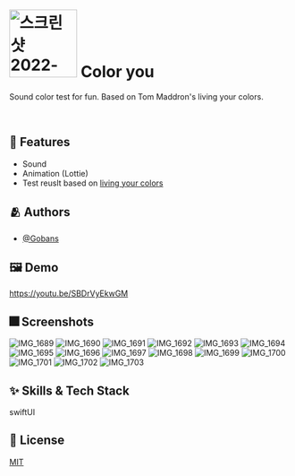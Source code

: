 <h1><img width="121" alt="스크린샷 2022-05-05 오후 11 15 20" src="https://user-images.githubusercontent.com/56781342/167236130-0afec854-224a-4143-b771-fbdadb7f22a6.png"> Color you </h1>

Sound color test for fun. Based on Tom Maddron's living your colors.

</br>


## :pushpin: Features

- Sound
- Animation (Lottie)
- Test reuslt based on [living your colors](https://www.amazon.com/Living-Your-Colors-Practical-Wisdom/dp/0446679119)


## :people_hugging: Authors

- [@Gobans](https://www.github.com/https://github.com/Gobans)


## :framed_picture: Demo


https://youtu.be/SBDrVyEkwGM



## :fireworks: Screenshots


![IMG_1689](https://user-images.githubusercontent.com/56781342/167237934-17eb931c-4b6b-44ab-9060-804765ce1828.png)
![IMG_1690](https://user-images.githubusercontent.com/56781342/167237937-47f1dfb0-da51-419a-9ae4-2c3f37ec4409.png)
![IMG_1691](https://user-images.githubusercontent.com/56781342/167237938-6691f24b-7090-41e1-801f-773f6b55d2ea.png)
![IMG_1692](https://user-images.githubusercontent.com/56781342/167237940-d2ba1d6f-874c-47d3-9935-35382a3d3eb4.png)
![IMG_1693](https://user-images.githubusercontent.com/56781342/167237941-91cc3828-1151-475d-a9d3-77766493e3ea.png)
![IMG_1694](https://user-images.githubusercontent.com/56781342/167237942-53537be5-622b-4bad-af9c-265cb523a61e.png)
![IMG_1695](https://user-images.githubusercontent.com/56781342/167237943-23ae0c41-d912-42be-a73a-69be28a9c6bd.png)
![IMG_1696](https://user-images.githubusercontent.com/56781342/167237945-febd13bb-57ab-4b97-83b0-1f1ff3db0cb1.png)
![IMG_1697](https://user-images.githubusercontent.com/56781342/167237946-4ea90875-dd65-43a5-b39c-1eed790c2566.png)
![IMG_1698](https://user-images.githubusercontent.com/56781342/167237947-61b05885-293d-4cb4-a4bd-74d4f2b55f80.png)
![IMG_1699](https://user-images.githubusercontent.com/56781342/167237950-ff296f14-97d1-4a25-8b0f-db2db1e0c21a.png)
![IMG_1700](https://user-images.githubusercontent.com/56781342/167237951-3087d067-e0d3-4367-8f13-bac2c9efb2b1.png)
![IMG_1701](https://user-images.githubusercontent.com/56781342/167237952-0cf39596-4afa-4e16-8b70-cb306ab6da53.png)
![IMG_1702](https://user-images.githubusercontent.com/56781342/167237954-916b270e-de4f-4b19-a9f2-11671ed56b83.png)
![IMG_1703](https://user-images.githubusercontent.com/56781342/167237956-6ae82a8e-5ae7-48e2-9aab-95a2cf9b57d2.png)




## :sparkles: Skills & Tech Stack
swiftUI

## :lock_with_ink_pen: License

[MIT](https://choosealicense.com/licenses/mit/)

